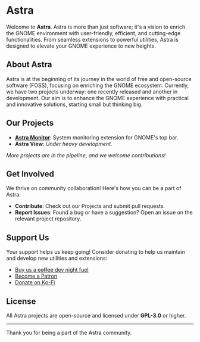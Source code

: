 
# Astra

Welcome to **Astra**.
Astra is more than just software; it's a vision to enrich the GNOME environment with user-friendly, efficient, and cutting-edge functionalities. From seamless extensions to powerful utilities, Astra is designed to elevate your GNOME experience to new heights.

## About Astra

Astra is at the beginning of its journey in the world of free and open-source software (FOSS), focusing on enriching the GNOME ecosystem. Currently, we have two projects underway: one recently released and another in development. Our aim is to enhance the GNOME experience with practical and innovative solutions, starting small but thinking big.

## Our Projects

- **[Astra Monitor](https://github.com/AstraExt/astra-monitor)**: System monitoring extension for GNOME's top bar.
- **Astra View**: _Under heavy development._

_More projects are in the pipeline, and we welcome contributions!_

## Get Involved

We thrive on community collaboration! Here's how you can be a part of Astra:

- **Contribute**: Check out our Projects and submit pull requests.
- **Report Issues**: Found a bug or have a suggestion? Open an issue on the relevant project repository.

## Support Us

Your support helps us keep going! Consider donating to help us maintain and develop new utilities and extensions:

- [Buy us a ~~coffee~~ dev night fuel](https://buymeacoffee.com/astra.ext)
- [Become a Patron](https://patreon.com/AstraExt)
- [Donate on Ko-Fi](https://ko-fi.com/astraext)

## License

All Astra projects are open-source and licensed under **GPL-3.0** or higher.

---

Thank you for being a part of the Astra community.

